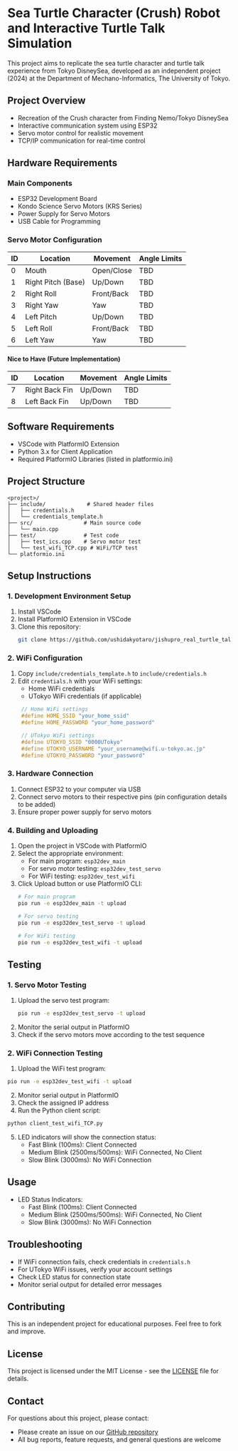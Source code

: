 # Sea Turtle Character (Crush) Robot and Interactive Turtle Talk Simulation

This project aims to replicate the sea turtle character and turtle talk experience from Tokyo DisneySea, developed as an independent project (2024) at the Department of Mechano-Informatics, The University of Tokyo.

## Project Overview
- Recreation of the Crush character from Finding Nemo/Tokyo DisneySea
- Interactive communication system using ESP32
- Servo motor control for realistic movement
- TCP/IP communication for real-time control

## Hardware Requirements
### Main Components
- ESP32 Development Board
- Kondo Science Servo Motors (KRS Series)
- Power Supply for Servo Motors
- USB Cable for Programming

### Servo Motor Configuration
| ID | Location | Movement | Angle Limits |
|----|----------|----------|--------------|
| 0  | Mouth    | Open/Close | TBD |
| 1  | Right Pitch (Base) | Up/Down | TBD |
| 2  | Right Roll | Front/Back | TBD |
| 3  | Right Yaw | Yaw | TBD |
| 4  | Left Pitch | Up/Down | TBD |
| 5  | Left Roll | Front/Back | TBD |
| 6  | Left Yaw | Yaw | TBD |

#### Nice to Have (Future Implementation)
| ID | Location | Movement | Angle Limits |
|----|----------|----------|--------------|
| 7  | Right Back Fin | Up/Down | TBD |
| 8  | Left Back Fin | Up/Down | TBD |

## Software Requirements
- VSCode with PlatformIO Extension
- Python 3.x for Client Application
- Required PlatformIO Libraries (listed in platformio.ini)

## Project Structure
```plaintext
<project>/
├── include/             # Shared header files
│   ├── credentials.h
│   └── credentials_template.h
├── src/                # Main source code
│   └── main.cpp
├── test/               # Test code
│   ├── test_ics.cpp    # Servo motor test
│   └── test_wifi_TCP.cpp # WiFi/TCP test
└── platformio.ini
```

## Setup Instructions
### 1. Development Environment Setup
1. Install VSCode
2. Install PlatformIO Extension in VSCode
3. Clone this repository:
   ```bash
   git clone https://github.com/ushidakyotaro/jishupro_real_turtle_talk_esp32.git
   ```

### 2. WiFi Configuration
1. Copy `include/credentials_template.h` to `include/credentials.h`
2. Edit `credentials.h` with your WiFi settings:
   - Home WiFi credentials
   - UTokyo WiFi credentials (if applicable)
   ```cpp
    // Home WiFi settings
    #define HOME_SSID "your_home_ssid"
    #define HOME_PASSWORD "your_home_password"

    // UTokyo WiFi settings
    #define UTOKYO_SSID "0000UTokyo"
    #define UTOKYO_USERNAME "your_username@wifi.u-tokyo.ac.jp"
    #define UTOKYO_PASSWORD "your_password"
   ```

### 3. Hardware Connection
1. Connect ESP32 to your computer via USB
2. Connect servo motors to their respective pins (pin configuration details to be added)
3. Ensure proper power supply for servo motors

### 4. Building and Uploading
1. Open the project in VSCode with PlatformIO
2. Select the appropriate environment:
   - For main program: `esp32dev_main`
   - For servo motor testing: `esp32dev_test_servo`
   - For WiFi testing: `esp32dev_test_wifi`
3. Click Upload button or use PlatformIO CLI:
   ```bash
   # For main program
   pio run -e esp32dev_main -t upload
   
   # For servo testing
   pio run -e esp32dev_test_servo -t upload
   
   # For WiFi testing
   pio run -e esp32dev_test_wifi -t upload

## Testing
### 1. Servo Motor Testing
1. Upload the servo test program:
   ```bash
   pio run -e esp32dev_test_servo -t upload
    ```
2. Monitor the serial output in PlatformIO
3. Check if the servo motors move according to the test sequence

### 2. WiFi Connection Testing

1. Upload the WiFi test program:
```bash
pio run -e esp32dev_test_wifi -t upload
```
2. Monitor serial output in PlatformIO
3. Check the assigned IP address
4. Run the Python client script:
```bash
python client_test_wifi_TCP.py
```

5. LED indicators will show the connection status:
    - Fast Blink (100ms): Client Connected
    - Medium Blink (2500ms/500ms): WiFi Connected, No Client
    - Slow Blink (3000ms): No WiFi Connection


## Usage
- LED Status Indicators:
  - Fast Blink (100ms): Client Connected
  - Medium Blink (2500ms/500ms): WiFi Connected, No Client
  - Slow Blink (3000ms): No WiFi Connection

## Troubleshooting
- If WiFi connection fails, check credentials in `credentials.h`
- For UTokyo WiFi issues, verify your account settings
- Check LED status for connection state
- Monitor serial output for detailed error messages

## Contributing
This is an independent project for educational purposes. Feel free to fork and improve.

## License
This project is licensed under the MIT License - see the [LICENSE](LICENSE) file for details.

## Contact
For questions about this project, please contact:
- Please create an issue on our [GitHub repository](https://github.com/ushidakyotaro/jishupro_real_turtle_talk_esp32/issues)
- All bug reports, feature requests, and general questions are welcome
